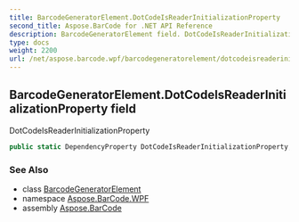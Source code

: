 ```yaml
---
title: BarcodeGeneratorElement.DotCodeIsReaderInitializationProperty
second_title: Aspose.BarCode for .NET API Reference
description: BarcodeGeneratorElement field. DotCodeIsReaderInitializationProperty
type: docs
weight: 2200
url: /net/aspose.barcode.wpf/barcodegeneratorelement/dotcodeisreaderinitializationproperty/
---
```

## BarcodeGeneratorElement.DotCodeIsReaderInitializationProperty field

DotCodeIsReaderInitializationProperty

```csharp
public static DependencyProperty DotCodeIsReaderInitializationProperty;
```

### See Also

* class [BarcodeGeneratorElement](../)
* namespace [Aspose.BarCode.WPF](../../barcodegeneratorelement/)
* assembly [Aspose.BarCode](../../../)


